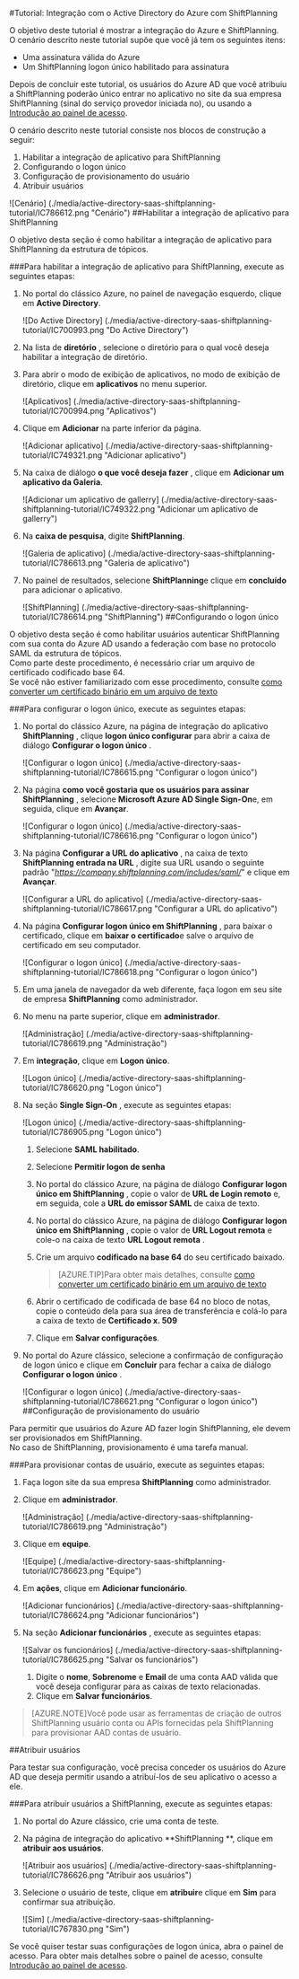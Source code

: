 <properties 
    pageTitle="Tutorial: Integração com o Active Directory do Azure com ShiftPlanning | Microsoft Azure" 
    description="Saiba como usar ShiftPlanning com o Azure Active Directory para habilitar o logon único, provisionamento automatizado e muito mais!" 
    services="active-directory" 
    authors="jeevansd"  
    documentationCenter="na" 
    manager="femila"/>
<tags 
    ms.service="active-directory" 
    ms.devlang="na" 
    ms.topic="article" 
    ms.tgt_pltfrm="na" 
    ms.workload="identity" 
    ms.date="09/26/2016" 
    ms.author="jeedes" />

#<a name="tutorial-azure-active-directory-integration-with-shiftplanning"></a>Tutorial: Integração com o Active Directory do Azure com ShiftPlanning
  
O objetivo deste tutorial é mostrar a integração do Azure e ShiftPlanning.  
O cenário descrito neste tutorial supõe que você já tem os seguintes itens:

-   Uma assinatura válida do Azure
-   Um ShiftPlanning logon único habilitado para assinatura
  
Depois de concluir este tutorial, os usuários do Azure AD que você atribuiu a ShiftPlanning poderão único entrar no aplicativo no site da sua empresa ShiftPlanning (sinal do serviço provedor iniciada no), ou usando a [Introdução ao painel de acesso](active-directory-saas-access-panel-introduction.md).
  
O cenário descrito neste tutorial consiste nos blocos de construção a seguir:

1.  Habilitar a integração de aplicativo para ShiftPlanning
2.  Configurando o logon único
3.  Configuração de provisionamento do usuário
4.  Atribuir usuários

![Cenário] (./media/active-directory-saas-shiftplanning-tutorial/IC786612.png "Cenário")
##<a name="enabling-the-application-integration-for-shiftplanning"></a>Habilitar a integração de aplicativo para ShiftPlanning
  
O objetivo desta seção é como habilitar a integração de aplicativo para ShiftPlanning da estrutura de tópicos.

###<a name="to-enable-the-application-integration-for-shiftplanning-perform-the-following-steps"></a>Para habilitar a integração de aplicativo para ShiftPlanning, execute as seguintes etapas:

1.  No portal do clássico Azure, no painel de navegação esquerdo, clique em **Active Directory**.

    ![Do Active Directory] (./media/active-directory-saas-shiftplanning-tutorial/IC700993.png "Do Active Directory")

2.  Na lista de **diretório** , selecione o diretório para o qual você deseja habilitar a integração de diretório.

3.  Para abrir o modo de exibição de aplicativos, no modo de exibição de diretório, clique em **aplicativos** no menu superior.

    ![Aplicativos] (./media/active-directory-saas-shiftplanning-tutorial/IC700994.png "Aplicativos")

4.  Clique em **Adicionar** na parte inferior da página.

    ![Adicionar aplicativo] (./media/active-directory-saas-shiftplanning-tutorial/IC749321.png "Adicionar aplicativo")

5.  Na caixa de diálogo **o que você deseja fazer** , clique em **Adicionar um aplicativo da Galeria**.

    ![Adicionar um aplicativo de gallerry] (./media/active-directory-saas-shiftplanning-tutorial/IC749322.png "Adicionar um aplicativo de gallerry")

6.  Na **caixa de pesquisa**, digite **ShiftPlanning**.

    ![Galeria de aplicativo] (./media/active-directory-saas-shiftplanning-tutorial/IC786613.png "Galeria de aplicativo")

7.  No painel de resultados, selecione **ShiftPlanning**e clique em **concluído** para adicionar o aplicativo.

    ![ShiftPlanning] (./media/active-directory-saas-shiftplanning-tutorial/IC786614.png "ShiftPlanning")
##<a name="configuring-single-sign-on"></a>Configurando o logon único
  
O objetivo desta seção é como habilitar usuários autenticar ShiftPlanning com sua conta do Azure AD usando a federação com base no protocolo SAML da estrutura de tópicos.  
Como parte deste procedimento, é necessário criar um arquivo de certificado codificado base 64.  
Se você não estiver familiarizado com esse procedimento, consulte [como converter um certificado binário em um arquivo de texto](http://youtu.be/PlgrzUZ-Y1o)

###<a name="to-configure-single-sign-on-perform-the-following-steps"></a>Para configurar o logon único, execute as seguintes etapas:

1.  No portal do clássico Azure, na página de integração do aplicativo **ShiftPlanning** , clique **logon único configurar** para abrir a caixa de diálogo **Configurar o logon único** .

    ![Configurar o logon único] (./media/active-directory-saas-shiftplanning-tutorial/IC786615.png "Configurar o logon único")

2.  Na página **como você gostaria que os usuários para assinar ShiftPlanning** , selecione **Microsoft Azure AD Single Sign-On**e, em seguida, clique em **Avançar**.

    ![Configurar o logon único] (./media/active-directory-saas-shiftplanning-tutorial/IC786616.png "Configurar o logon único")

3.  Na página **Configurar a URL do aplicativo** , na caixa de texto **ShiftPlanning entrada na URL** , digite sua URL usando o seguinte padrão "*https://company.shiftplanning.com/includes/saml/*" e clique em **Avançar**.

    ![Configurar a URL do aplicativo] (./media/active-directory-saas-shiftplanning-tutorial/IC786617.png "Configurar a URL do aplicativo")

4.  Na página **Configurar logon único em ShiftPlanning** , para baixar o certificado, clique em **baixar o certificado**e salve o arquivo de certificado em seu computador.

    ![Configurar o logon único] (./media/active-directory-saas-shiftplanning-tutorial/IC786618.png "Configurar o logon único")

5.  Em uma janela de navegador da web diferente, faça logon em seu site de empresa **ShiftPlanning** como administrador.

6.  No menu na parte superior, clique em **administrador**.

    ![Administração] (./media/active-directory-saas-shiftplanning-tutorial/IC786619.png "Administração")

7.  Em **integração**, clique em **Logon único**.

    ![Logon único] (./media/active-directory-saas-shiftplanning-tutorial/IC786620.png "Logon único")

8.  Na seção **Single Sign-On** , execute as seguintes etapas:

    ![Logon único] (./media/active-directory-saas-shiftplanning-tutorial/IC786905.png "Logon único")

    1.  Selecione **SAML habilitado**.
    2.  Selecione **Permitir logon de senha**
    3.  No portal do clássico Azure, na página de diálogo **Configurar logon único em ShiftPlanning** , copie o valor de **URL de Login remoto** e, em seguida, cole a **URL do emissor SAML** de caixa de texto.
    4.  No portal do clássico Azure, na página de diálogo **Configurar logon único em ShiftPlanning** , copie o valor de **URL Logout remota** e cole-o na caixa de texto **URL Logout remota** .
    5.  Crie um arquivo **codificado na base 64** do seu certificado baixado.  

        >[AZURE.TIP]Para obter mais detalhes, consulte [como converter um certificado binário em um arquivo de texto](http://youtu.be/PlgrzUZ-Y1o)

    6.  Abrir o certificado de codificada de base 64 no bloco de notas, copie o conteúdo dela para sua área de transferência e colá-lo para a caixa de texto de **Certificado x. 509**
    7.  Clique em **Salvar configurações**.

9.  No portal do Azure clássico, selecione a confirmação de configuração de logon único e clique em **Concluir** para fechar a caixa de diálogo **Configurar o logon único** .

    ![Configurar o logon único] (./media/active-directory-saas-shiftplanning-tutorial/IC786621.png "Configurar o logon único")
##<a name="configuring-user-provisioning"></a>Configuração de provisionamento do usuário
  
Para permitir que usuários do Azure AD fazer login ShiftPlanning, ele devem ser provisionados em ShiftPlanning.  
No caso de ShiftPlanning, provisionamento é uma tarefa manual.

###<a name="to-provision-a-user-accounts-perform-the-following-steps"></a>Para provisionar contas de usuário, execute as seguintes etapas:

1.  Faça logon site da sua empresa **ShiftPlanning** como administrador.

2.  Clique em **administrador**.

    ![Administração] (./media/active-directory-saas-shiftplanning-tutorial/IC786619.png "Administração")

3.  Clique em **equipe**.

    ![Equipe] (./media/active-directory-saas-shiftplanning-tutorial/IC786623.png "Equipe")

4.  Em **ações**, clique em **Adicionar funcionário**.

    ![Adicionar funcionários] (./media/active-directory-saas-shiftplanning-tutorial/IC786624.png "Adicionar funcionários")

5.  Na seção **Adicionar funcionários** , execute as seguintes etapas:

    ![Salvar os funcionários] (./media/active-directory-saas-shiftplanning-tutorial/IC786625.png "Salvar os funcionários")

    1.  Digite o **nome**, **Sobrenome** e **Email** de uma conta AAD válida que você deseja configurar para as caixas de texto relacionadas.
    2.  Clique em **Salvar funcionários**.

>[AZURE.NOTE]Você pode usar as ferramentas de criação de outros ShiftPlanning usuário conta ou APIs fornecidas pela ShiftPlanning para provisionar AAD contas de usuário.

##<a name="assigning-users"></a>Atribuir usuários
  
Para testar sua configuração, você precisa conceder os usuários do Azure AD que deseja permitir usando a atribuí-los de seu aplicativo o acesso a ele.

###<a name="to-assign-users-to-shiftplanning-perform-the-following-steps"></a>Para atribuir usuários a ShiftPlanning, execute as seguintes etapas:

1.  No portal do Azure clássico, crie uma conta de teste.

2.  Na página de integração do aplicativo **ShiftPlanning **, clique em **atribuir aos usuários**.

    ![Atribuir aos usuários] (./media/active-directory-saas-shiftplanning-tutorial/IC786626.png "Atribuir aos usuários")

3.  Selecione o usuário de teste, clique em **atribuir**e clique em **Sim** para confirmar sua atribuição.

    ![Sim] (./media/active-directory-saas-shiftplanning-tutorial/IC767830.png "Sim")
  
Se você quiser testar suas configurações de logon única, abra o painel de acesso. Para obter mais detalhes sobre o painel de acesso, consulte [Introdução ao painel de acesso](active-directory-saas-access-panel-introduction.md).